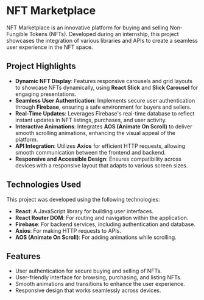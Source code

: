 # NFT Marketplace

NFT Marketplace is an innovative platform for buying and selling Non-Fungible Tokens (NFTs). Developed during an internship, this project showcases the integration of various libraries and APIs to create a seamless user experience in the NFT space.

## Project Highlights
- **Dynamic NFT Display**: Features responsive carousels and grid layouts to showcase NFTs dynamically, using **React Slick** and **Slick Carousel** for engaging presentations.
- **Seamless User Authentication**: Implements secure user authentication through **Firebase**, ensuring a safe environment for buyers and sellers.
- **Real-Time Updates**: Leverages Firebase's real-time database to reflect instant updates in NFT listings, purchases, and user activity.
- **Interactive Animations**: Integrates **AOS (Animate On Scroll)** to deliver smooth scrolling animations, enhancing the visual appeal of the platform.
- **API Integration**: Utilizes **Axios** for efficient HTTP requests, allowing smooth communication between the frontend and backend.
- **Responsive and Accessible Design**: Ensures compatibility across devices with a responsive layout that adapts to various screen sizes.

## Technologies Used

This project was developed using the following technologies:

- **React**: A JavaScript library for building user interfaces.
- **React Router DOM**: For routing and navigation within the application.
- **Firebase**: For backend services, including authentication and database.
- **Axios**: For making HTTP requests to APIs.
- **AOS (Animate On Scroll)**: For adding animations while scrolling.

## Features

- User authentication for secure buying and selling of NFTs.
- User-friendly interface for browsing, purchasing, and listing NFTs.
- Smooth animations and transitions to enhance the user experience.
- Responsive design that works seamlessly across devices.
